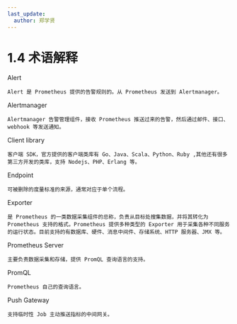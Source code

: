 ```yaml
---
last_update:
  author: 郑学贤
---
```


# 1.4 术语解释

Alert

```
Alert 是 Prometheus 提供的告警规则的。从 Prometheus 发送到 Alertmanager。
```

Alertmanager

```
Alertmanager 告警管理组件，接收 Prometheus 推送过来的告警，然后通过邮件、接口、webhook 等发送通知。
```

Client library

```
客户端 SDK，官方提供的客户端类库有 Go、Java、Scala、Python、Ruby ,其他还有很多第三方开发的类库，支持 Nodejs、PHP、Erlang 等。
```


Endpoint

```
可被删除的度量标准的来源，通常对应于单个流程。
```

Exporter

```
是 Prometheus 的一类数据采集组件的总称，负责从目标处搜集数据，并将其转化为 Prometheus 支持的格式。Prometheus 提供多种类型的 Exporter 用于采集各种不同服务的运行状态。目前支持的有数据库、硬件、消息中间件、存储系统、HTTP 服务器、JMX 等。
```


Prometheus Server

```
主要负责数据采集和存储，提供 PromQL 查询语言的支持。
```

PromQL

```
Prometheus 自己的查询语言。
```

Push Gateway

```
支持临时性 Job 主动推送指标的中间网关。
```



